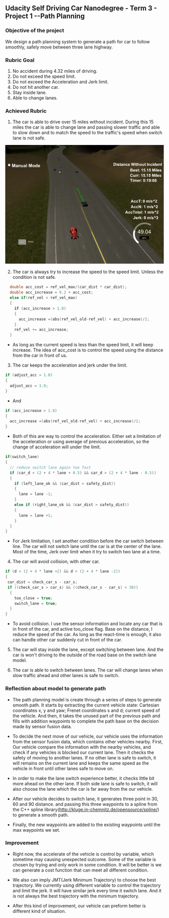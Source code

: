 
## Udacity Self Driving Car Nanodegree - Term 3 - Project 1 --Path Planning

### Objective of the project
 We design a path planning system to generate a path for car to follow smoothly, safely move between three lane highway.

### Rubric Goal
1. No accident during 4.32 miles of driving. 
2. Do not exceed the speed limit.
3. Do not exceed the Acceleration and Jerk limit.
4. Do not hit another car.
5. Stay inside lane.
6. Able to change lanes.

### Achieved Rubric 
1. The car is able to drive over 15 miles without incident. During this 15 miles the car is able to change lane and passing slower traffic and able to slow down and to match the speed to the traffic's speed when switch lane is not safe.
<img src = "./RM_image/image1.png">

2. The car is always try to increase the speed to the speed limit. Unless the condition is not safe.
```C++
  double acc_cost = ref_vel_max/(car_dist * car_dist);
  double acc_increase = 0.2 + acc_cost;
  else if(ref_vel < ref_vel_max)
  {
    if (acc_increase > 1.0)
    {
      acc_increase =(abs(ref_vel_old-ref_vel) + acc_increase)/2;
    } 
    ref_vel += acc_increase;
  }
  ```
* As long as the current speed is less than the speed limit, it will keep increase. The idea of acc_cost is to control the speed using the distance from the car in front of us. 

3. The car keeps the acceleration and jerk under the limit.
```C++
if (adjust_acc > 1.0)
{
  adjust_acc = 1.0;
}
```
* And 
```C++
if (acc_increase > 1.0)
{
  acc_increase =(abs(ref_vel_old-ref_vel) + acc_increase)/2;
} 
```
* Both of this are way to control the acceleration. Either set a limitation of the acceleration or using average of previous acceleration, so the change of acceleration will under the limit.

```C++
if(switch_lane)
{
  // reduce switch lane again too fast
  if (car_d < (2 + 4 * lane + 0.5) && car_d > (2 + 4 * lane - 0.5))
  {
    if (left_lane_ok && (car_dist > safety_dist))
    {
      lane = lane -1;
    }
    else if (right_lane_ok && (car_dist > safety_dist))
    {
      lane = lane +1;
    }
  }
}
```
* For Jerk limitation, I set another condition before the car switch between line. The car will not switch lane until the car is at the center of the lane. Most of the time, Jerk over limit when it try to switch two lane at a time.

4. The car will avoid collision, with other car.
```C++ 
if (d < (2 + 4 * lane +2) && d > (2 + 4 * lane -2))
{                    
 car_dist = check_car_s - car_s;
 if ((check_car_s > car_s) && ((check_car_s - car_s) < 30))
  {
    too_close = true;
    switch_lane = true;
  }
}
```
* To avoid collision. I use the sensor information and locate any car that is in front of the car, and active too_close flag. Base on the distance, I reduce the speed of the car. As long as the react-time is enough, it also can handle other car suddenly cut in front of the car.

5. The car will stay inside the lane, except switching between lane. And the car is won't driving to the outside of the road base on the switch lane model.

6. The car is able to switch between lanes. The car will change lanes when slow traffic ahead and other lanes is safe to switch.

### Reflection about model to generate path
* The path planning model is create through a series of steps to generate smooth path. It starts by extracting the current vehicle state: Cartesian coordinates x, y and yaw; Frenet coordinates s and d; current speed of the vehicle. And then, it takes the unused part of the previous path and fills with addition waypoints to complete the path base on the decision made by sensor fusion data.

* To decide the next move of our vehicle, our vehicle uses the information from the sensor fusion data, which contains other vehicles nearby. First, Our vehicle compare the information with the nearby vehicles, and check if any vehicles is blocked our current lane. Then it checks the safety of moving to another lanes. 
If no other lane is safe to switch, it will remains on the current lane and keeps the same speed as the vehicle in front until other lanes safe to move on.

* In order to make the lane switch experience better, it checks little bit more ahead on the other lane. If both side lane is safe to switch, it will also choose the lane which the car is far away from the our vehicle. 

* After our vehicle decides to switch lane, it generates three point in 30, 60 and 90 distance. and passing this three waypoints to a spline from the C++ spline library(http://kluge.in-chemnitz.de/opensource/spline/) to generate a smooth path.

* Finally, the new waypoints are added to the existing waypoints until the max waypoints we set. 

### Improvement
* Right now, the accelerate of the vehicle is control by variable, which sometime may causing unexpected outcome. Some of the variable is chosen by trying and only work in some condition. It will be better is we can generate a cost function that can meet all different condition. 

* We also can imply JMT(Jerk Minimum Trajectory) to choose the best trajectory. We currently using different variable to control the trajectory and limit the jerk. It will have similar jerk every time it switch lane. And it is not always the best trajectory with the minimum trajectory.  

* After this kind of improvement, our vehicle can preform better is different kind of situation. 







